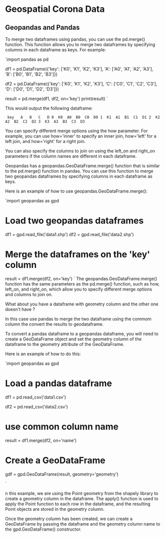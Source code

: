 # Geospatial Corona Data

## Geopandas and Pandas

To merge two dataframes using pandas, you can use the pd.merge() function. This function allows you to merge two dataframes by specifying columns in each dataframe as keys. For example:

`import pandas as pd

df1 = pd.DataFrame({'key': ['K0', 'K1', 'K2', 'K3'],
                     'A': ['A0', 'A1', 'A2', 'A3'],
                     'B': ['B0', 'B1', 'B2', 'B3']})

df2 = pd.DataFrame({'key': ['K0', 'K1', 'K2', 'K3'],
                     'C': ['C0', 'C1', 'C2', 'C3'],
                     'D': ['D0', 'D1', 'D2', 'D3']})

result = pd.merge(df1, df2, on='key')
print(result)
`

This would output the following dataframe:

`  key   A   B   C   D
0  K0  A0  B0  C0  D0
1  K1  A1  B1  C1  D1
2  K2  A2  B2  C2  D2
3  K3  A3  B3  C3  D3
`

You can specify different merge options using the how parameter. For example, you can use how='inner' to specify an inner join, how='left' for a left join, and how='right' for a right join.

You can also specify the columns to join on using the left_on and right_on parameters if the column names are different in each dataframe.

Geopandas has a geopandas.GeoDataFrame.merge() function that is similar to the pd.merge() function in pandas. You can use this function to merge two geopandas dataframes by specifying columns in each dataframe as keys.

Here is an example of how to use geopandas.GeoDataFrame.merge():

`import geopandas as gpd

# Load two geopandas dataframes
df1 = gpd.read_file('data1.shp')
df2 = gpd.read_file('data2.shp')

# Merge the dataframes on the 'key' column
result = df1.merge(df2, on='key')
`
The geopandas.GeoDataFrame.merge() function has the same parameters as the pd.merge() function, such as how, left_on, and right_on, which allow you to specify different merge options and columns to join on.

What about you have a dataframe with geometry column and the other one doesn't have ?

In this case use pandas to merge the two dataframe using the commom column the convert the results to geodataframe.

To convert a pandas dataframe to a geopandas dataframe, you will need to create a GeoDataFrame object and set the geometry column of the dataframe to the geometry attribute of the GeoDataFrame.

Here is an example of how to do this:

`import geopandas as gpd

# Load a pandas dataframe
df1 = pd.read_csv('data1.csv')

df2 = pd.read_csv('data2.csv')

# use common column name

result = df1.merge(df2, on='name')

# Create a GeoDataFrame
gdf = gpd.GeoDataFrame(result, geometry='geometry')

`

n this example, we are using the Point geometry from the shapely library to create a geometry column in the dataframe. The apply() function is used to apply the Point function to each row in the dataframe, and the resulting Point objects are stored in the geometry column.

Once the geometry column has been created, we can create a GeoDataFrame by passing the dataframe and the geometry column name to the gpd.GeoDataFrame() constructor.
